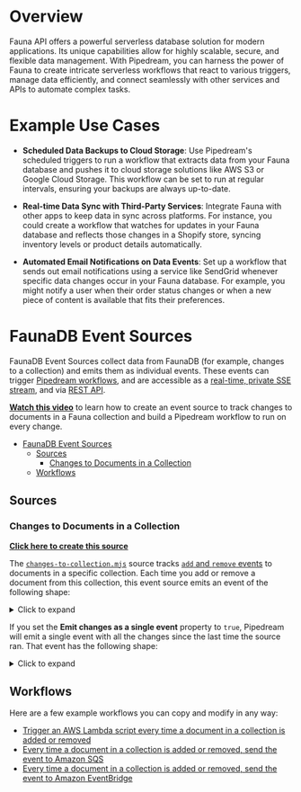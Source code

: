 # Overview

Fauna API offers a powerful serverless database solution for modern applications. Its unique capabilities allow for highly scalable, secure, and flexible data management. With Pipedream, you can harness the power of Fauna to create intricate serverless workflows that react to various triggers, manage data efficiently, and connect seamlessly with other services and APIs to automate complex tasks.

# Example Use Cases

- **Scheduled Data Backups to Cloud Storage**: Use Pipedream's scheduled triggers to run a workflow that extracts data from your Fauna database and pushes it to cloud storage solutions like AWS S3 or Google Cloud Storage. This workflow can be set to run at regular intervals, ensuring your backups are always up-to-date.

- **Real-time Data Sync with Third-Party Services**: Integrate Fauna with other apps to keep data in sync across platforms. For instance, you could create a workflow that watches for updates in your Fauna database and reflects those changes in a Shopify store, syncing inventory levels or product details automatically.

- **Automated Email Notifications on Data Events**: Set up a workflow that sends out email notifications using a service like SendGrid whenever specific data changes occur in your Fauna database. For example, you might notify a user when their order status changes or when a new piece of content is available that fits their preferences.


# FaunaDB Event Sources

FaunaDB Event Sources collect data from FaunaDB (for example, changes to a collection) and emits them as individual events. These events can trigger [Pipedream workflows](https://docs.pipedream.com/workflows/), and are accessible as a [real-time, private SSE stream](https://docs.pipedream.com/api/sse/), and via [REST API](https://docs.pipedream.com/api/rest/).

[**Watch this video**](https://youtu.be/rsjbXdOouHU) to learn how to create an event source to track changes to documents in a Fauna collection and build a Pipedream workflow to run on every change.

<!--ts-->

- [FaunaDB Event Sources](#faunadb-event-sources)
  - [Sources](#sources)
    - [Changes to Documents in a Collection](#changes-to-documents-in-a-collection)
  - [Workflows](#workflows)

<!--te-->

## Sources

### Changes to Documents in a Collection

[**Click here to create this source**](https://pipedream.com/sources?action=create&key=faunadb-changes-to-collection&app=faunadb)

The [`changes-to-collection.mjs`](changes-to-collection.mjs) source tracks [`add` and `remove` events](https://docs.fauna.com/fauna/current/api/fql/functions/events) to documents in a specific collection. Each time you add or remove a document from this collection, this event source emits an event of the following shape:

<details>
  <summary>Click to expand</summary>

```json
{
  "ts": 1588738648630000,
  "action": "add",
  "document": {
    "@ref": {
      "id": "264744257335591434",
      "collection": {
        "@ref": {
          "id": "test",
          "collection": { "@ref": { "id": "collections" } }
        }
      }
    }
  }
}
```

</details>

If you set the **Emit changes as a single event** property to `true`, Pipedream will emit a single event with all the changes since the last time the source ran. That event has the following shape:

<details>
  <summary>Click to expand</summary>

```json
[
  {
    "ts": 1588738648630000,
    "action": "add",
    "document": {
      "@ref": {
        "id": "264744257335591434",
        "collection": {
          "@ref": {
            "id": "test",
            "collection": { "@ref": { "id": "collections" } }
          }
        }
      }
    }
  },
  {
    "ts": 1588739721810000,
    "action": "remove",
    "document": {
      "@ref": {
        "id": "264744257335591434",
        "collection": {
          "@ref": {
            "id": "test",
            "collection": { "@ref": { "id": "collections" } }
          }
        }
      }
    }
  }
]
```

</details>

## Workflows

Here are a few example workflows you can copy and modify in any way:

- [Trigger an AWS Lambda script every time a document in a collection is added or removed](https://pipedream.com/@dylburger/changes-to-faunadb-documents-to-aws-lambda-p_RRC9NL/readme)
- [Every time a document in a collection is added or removed, send the event to Amazon SQS](https://pipedream.com/@dylburger/changes-to-faunadb-documents-aws-sqs-p_PACGag/readme)
- [Every time a document in a collection is added or removed, send the event to Amazon EventBridge](https://pipedream.com/@dylburger/changes-to-faunadb-documents-to-aws-eventbridge-event-bus-p_o7Cl3V/readme)
